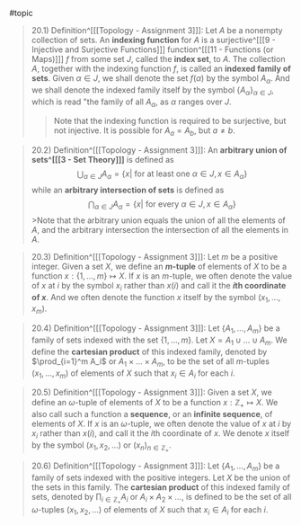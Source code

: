 #topic 
>20.1) Definition^[[[Topology - Assignment 3]]]: Let $A$ be a nonempty collection of sets. An **indexing function** for $A$ is a surjective^[[[9 - Injective and Surjective Functions]]] function^[[[11 - Functions (or Maps)]]] $f$ from some set $J$, called the **index set**, to $A$. The collection $A$, together with the indexing function $f$, is called an **indexed family of sets**. Given $\alpha \in J$, we shall denote the set $f(\alpha)$ by the symbol $A_\alpha$. And we shall denote the indexed family itself by the symbol $\{A_\alpha\}_{\alpha \in J}$, which is read "the family of all $A_\alpha$, as $\alpha$ ranges over $J$.
>>Note that the indexing function is required to be surjective, but not injective. It is possible for $A_a = A_b$, but $a \neq b$. 

>20.2) Definition^[[[Topology - Assignment 3]]]: An **arbitrary union of sets^[[[3 - Set Theory]]]** is defined as $$\bigcup_{{\alpha \in J}} A_{\alpha}=\{x | \text{ for at least one } \alpha \in J, x \in A_{\alpha}\}$$ while an **arbitrary intersection of sets** is defined as $$\bigcap_{{\alpha \in J}} A_{\alpha}=\{x | \text{ for every } \alpha \in J, x \in A_{\alpha}\}$$>Note that the arbitrary union equals the union of all the elements of $A$, and the arbitrary intersection the intersection of all the elements in $A$. 
 
>20.3) Definition^[[[Topology - Assignment 3]]]: Let $m$ be a positive integer. Given a set $X$, we define an **$m$-tuple** of elements of $X$ to be a function $x: \{1, \dots, m\} \mapsto X$. If $x$ is an $m$-tuple, we often denote the value of $x$ at $i$ by the symbol $x_i$ rather than $x(i)$ and call it the **$i$th coordinate of $x$**. And we often denote the function $x$ itself by the symbol $(x_1, \dots,  x_m)$.

>20.4) Definition^[[[Topology - Assignment 3]]]: Let $\{A_1, \dots, A_m\}$ be a family of sets indexed with the set $\{1, \dots, m\}$. Let $X= A_1 \cup \dots \cup A_m$. We define the **cartesian product** of this indexed family, denoted by $\prod_{i=1}^m A_i$ or $A_1 \times \dots \times A_m$, to be the set of all $m$-tuples $(x_1, \dots, x_m)$ of elements of $X$ such that $x_i \in A_i$ for each $i$. 

>20.5) Definition^[[[Topology - Assignment 3]]]: Given a set $X$, we define an $\omega$-tuple of elements of $X$ to be a function $x: \mathbb{Z}_+ \mapsto X$. We also call such a function a **sequence**, or an **infinite sequence**, of elements of $X$. If $x$ is an $\omega$-tuple, we often denote the value of $x$ at $i$ by $x_i$ rather than $x(i)$, and call it the $i$th coordinate of $x$. We denote $x$ itself by the symbol $(x_1, x_2, \dots)$ or $(x_n)_{n \in \mathbb{Z}_+}$. 

>20.6) Definition^[[[Topology - Assignment 3]]]: Let $\{A_1, \dots, A_m\}$ be a family of sets indexed with the positive integers. Let $X$ be the union of the sets in this family. The **cartesian product** of this indexed family of sets, denoted by $\prod_{i \in \mathbb{Z}_+} A_i$ or $A_i \times A_2 \times \dots$, is defined to be the set of all $\omega$-tuples $(x_1, x_2, \dots)$ of elements of $X$ such that $x_i \in A_i$ for each $i$.